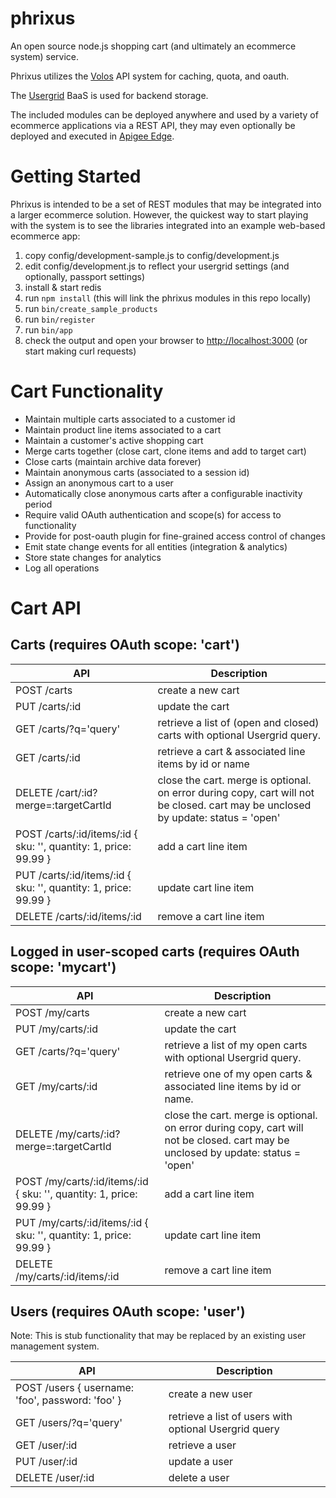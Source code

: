 phrixus
=======

An open source node.js shopping cart (and ultimately an ecommerce system) service.

Phrixus utilizes the [Volos](https://github.com/apigee/volos) API system for caching, quota, and oauth.

The [Usergrid](https://github.com/usergrid/usergrid) BaaS is used for backend storage.

The included modules can be deployed anywhere and used by a variety of ecommerce applications via a REST API,
they may even optionally be deployed and executed in [Apigee Edge](http://apigee.com).


Getting Started
===============
Phrixus is intended to be a set of REST modules that may be integrated into a larger ecommerce solution.
However, the quickest way to start playing with the system is to see the libraries integrated into an
example web-based ecommerce app:

1. copy config/development-sample.js to config/development.js
2. edit config/development.js to reflect your usergrid settings (and optionally, passport settings)
3. install & start redis
4. run `npm install` (this will link the phrixus modules in this repo locally)
5. run `bin/create_sample_products`
6. run `bin/register`
7. run `bin/app`
8. check the output and open your browser to [http://localhost:3000]() (or start making curl requests)


Cart Functionality
==================
* Maintain multiple carts associated to a customer id
* Maintain product line items associated to a cart
* Maintain a customer's active shopping cart
* Merge carts together (close cart, clone items and add to target cart)
* Close carts (maintain archive data forever)
* Maintain anonymous carts (associated to a session id)
* Assign an anonymous cart to a user
* Automatically close anonymous carts after a configurable inactivity period
* Require valid OAuth authentication and scope(s) for access to functionality
* Provide for post-oauth plugin for fine-grained access control of changes
* Emit state change events for all entities (integration & analytics)
* Store state changes for analytics
* Log all operations


Cart API
========

Carts (requires OAuth scope: 'cart')
-----------------------------------

| API                   | Description |
| ---                   | ----------- |
| POST /carts           | create a new cart |
| PUT /carts/:id        | update the cart |
| GET /carts/?q='query' | retrieve a list of (open and closed) carts with optional Usergrid query. |
| GET /carts/:id        | retrieve a cart & associated line items by id or name |
| DELETE /cart/:id?merge=:targetCartId | close the cart. merge is optional. on error during copy, cart will not be closed. cart may be unclosed by update: status = 'open' |
| POST /carts/:id/items/:id { sku: '<sku>', quantity: 1, price: 99.99 } | add a cart line item |
| PUT /carts/:id/items/:id { sku: '<sku>', quantity: 1, price: 99.99 }  | update cart line item |
| DELETE /carts/:id/items/:id                                           | remove a cart line item |


Logged in user-scoped carts (requires OAuth scope: 'mycart')
----------------------------------------------------------

| API                   | Description |
| ---                   | ----------- |
| POST /my/carts        | create a new cart |
| PUT /my/carts/:id     | update the cart |
| GET /carts/?q='query' | retrieve a list of my open carts with optional Usergrid query. |
| GET /my/carts/:id     | retrieve one of my open carts & associated line items by id or name.|
| DELETE /my/carts/:id?merge=:targetCartId | close the cart. merge is optional. on error during copy, cart will not be closed. cart may be unclosed by update: status = 'open' |
| POST /my/carts/:id/items/:id { sku: '<sku>', quantity: 1, price: 99.99 } | add a cart line item |
| PUT /my/carts/:id/items/:id { sku: '<sku>', quantity: 1, price: 99.99 }  | update cart line item |
| DELETE /my/carts/:id/items/:id                                           | remove a cart line item |


Users (requires OAuth scope: 'user')
------------------------------------

Note: This is stub functionality that may be replaced by an existing user management system.

| API                   | Description |
| ---                   | ----------- |
| POST /users { username: 'foo', password: 'foo' } | create a new user |
| GET /users/?q='query' | retrieve a list of users with optional Usergrid query |
| GET /user/:id         | retrieve a user |
| PUT /user/:id         | update a user |
| DELETE /user/:id      | delete a user |
